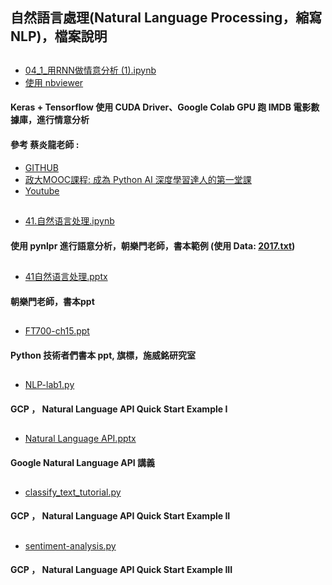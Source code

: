 ## 自然語言處理(Natural Language Processing，縮寫NLP)，檔案說明
##
* [04_1_用RNN做情意分析 (1).ipynb](https://github.com/jumbokh/gcp_class/blob/master/NLP/04_1_%E7%94%A8RNN%E5%81%9A%E6%83%85%E6%84%8F%E5%88%86%E6%9E%90%20(1).ipynb)
* [使用 nbviewer](https://nbviewer.jupyter.org/github/jumbokh/gcp_class/blob/master/NLP/04_1_%E7%94%A8RNN%E5%81%9A%E6%83%85%E6%84%8F%E5%88%86%E6%9E%90%20%281%29.ipynb)
#### Keras + Tensorflow 使用 CUDA Driver、Google Colab GPU 跑 IMDB 電影數據庫，進行情意分析
#### 參考 蔡炎龍老師 : 
*  [GITHUB](https://github.com/yenlung/Deep-Learning-MOOC)
*  [政大MOOC課程: 成為 Python AI 深度學習達人的第一堂課](http://moocs.nccu.edu.tw/course/172/intro)
*  [Youtube](https://www.youtube.com/watch?v=Hs7mEBSL_Pw&feature=emb_logo)
##
* [41.自然语言处理.ipynb](https://github.com/jumbokh/gcp_class/blob/master/NLP/41.%E8%87%AA%E7%84%B6%E8%AF%AD%E8%A8%80%E5%A4%84%E7%90%86.ipynb)
#### 使用 pynlpr 進行語意分析，朝樂門老師，書本範例 (使用 Data: [2017.txt](https://github.com/jumbokh/gcp_class/blob/master/NLP/2017.txt))
##
* [41自然语言处理.pptx](https://github.com/jumbokh/gcp_class/blob/master/NLP/41%E8%87%AA%E7%84%B6%E8%AF%AD%E8%A8%80%E5%A4%84%E7%90%86.pptx)
#### 朝樂門老師，書本ppt
##
* [FT700-ch15.ppt](https://github.com/jumbokh/gcp_class/blob/master/NLP/FT700-ch15.ppt)
#### Python 技術者們書本 ppt, 旗標，施威銘研究室
##
* [NLP-lab1.py](https://github.com/jumbokh/gcp_class/blob/master/NLP/NLP-lab1.py)
#### GCP ， Natural Language API Quick Start Example I
##
* [Natural Language API.pptx](https://github.com/jumbokh/gcp_class/blob/master/NLP/Natural%20Language%20API.pptx)
#### Google Natural Language API 講義
##
* [classify_text_tutorial.py ](https://github.com/jumbokh/gcp_class/blob/master/NLP/classify_text_tutorial.py)
#### GCP ， Natural Language API Quick Start Example II
##
* [sentiment-analysis.py](https://github.com/jumbokh/gcp_class/blob/master/NLP/sentiment-analysis.py)
#### GCP ， Natural Language API Quick Start Example III
##



